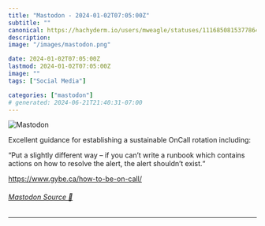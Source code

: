 ```yaml
---
title: "Mastodon - 2024-01-02T07:05:00Z"
subtitle: ""
canonical: https://hachyderm.io/users/mweagle/statuses/111685081537786422
description:
image: "/images/mastodon.png"

date: 2024-01-02T07:05:00Z
lastmod: 2024-01-02T07:05:00Z
image: ""
tags: ["Social Media"]

categories: ["mastodon"]
# generated: 2024-06-21T21:40:31-07:00
---
```

![Mastodon](/images/mastodon.png)

<p>Excellent guidance for establishing a sustainable OnCall rotation including:</p><p>“Put a slightly different way – if you can’t write a runbook which contains actions on how to resolve the alert, the alert shouldn’t exist.“</p><p><a href="https://www.gybe.ca/how-to-be-on-call/" target="_blank" rel="nofollow noopener noreferrer" translate="no"><span class="invisible">https://www.</span><span class="">gybe.ca/how-to-be-on-call/</span><span class="invisible"></span></a></p>


###### [Mastodon Source 🐘](https://hachyderm.io/@mweagle/111685081537786422)

___
